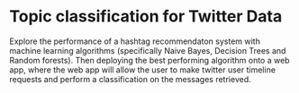 # Topic classification for Twitter Data

<!--Hypothesis:-->
<!--Is it viable to build a recommendation hashtag system with machine learning algorithms-->

Explore the performance of a hashtag recommendaton system with machine learning algorithms (specifically Naive Bayes, Decision Trees and Random forests).
Then deploying the best performing algorithm onto a web app, where the web app will allow the user to make twitter user timeline requests and perform a classification on the messages retrieved.

<!--Improvements that can be made-->
<!--Data engineering-->

